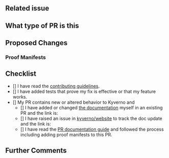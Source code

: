 ## Related issue

<!--
Please link the GitHub issue this pull request resolves in the format of `#1234`. If you discussed this change
with a maintainer, please mention her/him using the `@` syntax (e.g. `@JimBugwadia`).

If this change neither resolves an existing issue nor has sign-off from one of the maintainers, there is a
chance substantial changes will be requested or that the changes will be rejected.

You can discuss changes with maintainers in the [Kyverno Slack Channel](https://kubernetes.slack.com/).
-->

## What type of PR is this

<!--

> Uncomment only one ` /kind <>` line, hit enter to put that in a new line, and remove leading white spaces from that line:
>
> /kind api-change
> /kind bug
> /kind cleanup
> /kind design
> /kind documentation
> /kind failing-test
> /kind feature
-->

## Proposed Changes

<!--
Describe the big picture of your changes here to communicate to the maintainers why we should accept this pull request. 

***NOTE***: If this PR results in new or altered behavior which is user facing, you **MUST** read and follow the steps outlined in the [PR documentation guide](pr_documentation.md) and add Proof Manifests as defined below.
-->

### Proof Manifests

<!--
Read and follow the [PR documentation guide](https://github.com/kyverno/kyverno/blob/main/.github/pr_documentation.md) for more details first. This section is for pasting your YAML manifests (Kubernetes resources and Kyverno policies) which allow maintainers to prove the intended functionality is achieved by your PR. Please use proper fenced code block formatting, for example:

```yaml
apiVersion: v1
kind: ConfigMap
metadata:
  name: roles-dictionary
  namespace: default
data:
  allowed-roles: "[\"cluster-admin\", \"cluster-operator\", \"tenant-admin\"]"
```
-->

## Checklist

<!--
Put an `x` in the boxes that apply. You can also fill these out after creating the PR. If you're unsure about any of
them, don't hesitate to ask. We're here to help! This is simply a reminder of what we are going to look for before merging your code.
-->

- [] I have read the [contributing guidelines](https://github.com/kyverno/kyverno/blob/main/CONTRIBUTING.md).
- [] I have added tests that prove my fix is effective or that my feature works.
- [] My PR contains new or altered behavior to Kyverno and
  - [] I have added or changed [the documentation](https://github.com/kyverno/website) myself in an existing PR and the link is:
  <!-- Uncomment to link to the PR -->
  <!-- https://github.com/kyverno/website/pull/123 -->
  - [] I have raised an issue in [kyverno/website](https://github.com/kyverno/website) to track the doc update and the link is:
  <!-- Uncomment to link to the issue -->
  <!-- https://github.com/kyverno/website/issues/1 -->
  - [] I have read the [PR documentation guide](pr_documentation.md) and followed the process including adding proof manifests to this PR.

## Further Comments

<!--
If this is a relatively large or complex change, kick off the discussion by explaining why you chose the solution
you did and what alternatives you considered, etc...
-->
